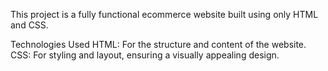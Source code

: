 This project is a fully functional ecommerce website built using only HTML and CSS.

Technologies Used
  HTML: For the structure and content of the website.
  CSS: For styling and layout, ensuring a visually appealing design.
